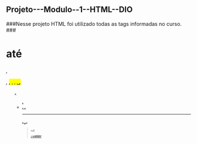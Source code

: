 ## Projeto---Modulo--1--HTML--DIO
###Nesse projeto HTML foi utilizado todas as tags informadas no curso.
###<h1> até <h6>, <p>, <mark>, <small>, <i>, <u>, <strong>, <ol>, <ul>, <li>, <a>, <hr>, <sub>, <sup>, <blockquote>,<font>, <del>, <p>, <abbr


